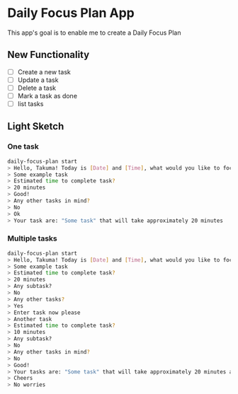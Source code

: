 # Daily Focus Plan App
This app's goal is to enable me to create a Daily Focus Plan

## New Functionality
- [ ] Create a new task
- [ ] Update a task
- [ ] Delete a task
- [ ] Mark a task as done
- [ ] list tasks

## Light Sketch

### One task
```sh
daily-focus-plan start
> Hello, Takuma! Today is [Date] and [Time], what would you like to focus on today?
> Some example task
> Estimated time to complete task?
> 20 minutes
> Good!
> Any other tasks in mind?
> No
> Ok
> Your task are: "Some task" that will take approximately 20 minutes
```

### Multiple tasks
```sh
daily-focus-plan start
> Hello, Takuma! Today is [Date] and [Time], what would you like to focus on today?
> Some example task
> Estimated time to complete task?
> 20 minutes
> Any subtask?
> No
> Any other tasks?
> Yes
> Enter task now please
> Another task
> Estimated time to complete task?
> 10 minutes
> Any subtask?
> No
> Any other tasks in mind?
> No
> Good!
> Your tasks are: "Some task" that will take approximately 20 minutes and "Another task" that will take approximately 10 minutes
> Cheers
> No worries
```
